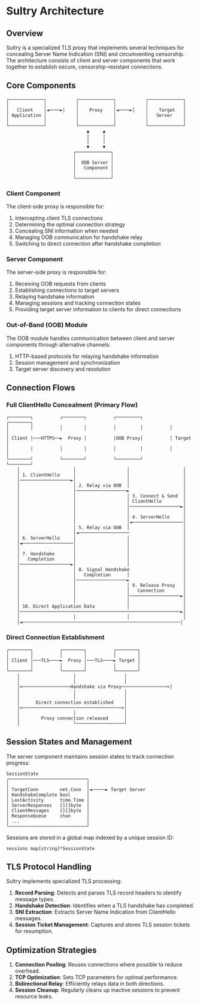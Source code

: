 # Sultry Architecture

## Overview

Sultry is a specialized TLS proxy that implements several techniques for concealing Server Name Indication (SNI) and circumventing censorship. The architecture consists of client and server components that work together to establish secure, censorship-resistant connections.

## Core Components

```
┌─────────────┐           ┌─────────────┐           ┌─────────────┐
│             │           │             │           │             │
│   Client    │◄────►│    │    Proxy    │◄────►│    │    Target   │
│ Application │           │             │           │   Server    │
│             │           │             │           │             │
└─────────────┘           └─────────────┘           └─────────────┘
                              ▲     ▲
                              │     │
                              │     │
                              ▼     ▼
                         ┌─────────────┐
                         │             │
                         │  OOB Server │
                         │   Component │
                         │             │
                         └─────────────┘
```

### Client Component

The client-side proxy is responsible for:

1. Intercepting client TLS connections
2. Determining the optimal connection strategy
3. Concealing SNI information when needed
4. Managing OOB communication for handshake relay
5. Switching to direct connection after handshake completion

### Server Component 

The server-side proxy is responsible for:

1. Receiving OOB requests from clients
2. Establishing connections to target servers
3. Relaying handshake information
4. Managing sessions and tracking connection states
5. Providing target server information to clients for direct connections

### Out-of-Band (OOB) Module

The OOB module handles communication between client and server components through alternative channels:

1. HTTP-based protocols for relaying handshake information
2. Session management and synchronization
3. Target server discovery and resolution

## Connection Flows

### Full ClientHello Concealment (Primary Flow)

```
┌────────┐          ┌────────┐          ┌─────────┐          ┌────────┐
│        │          │        │          │         │          │        │
│ Client │───HTTPS──►  Proxy │          │OOB Proxy│          │ Target │
│        │          │        │          │         │          │        │
└────────┘          └────────┘          └─────────┘          └────────┘
    │                    │                   │                    │
    │ 1. ClientHello     │                   │                    │
    │───────────────────►│                   │                    │
    │                    │ 2. Relay via OOB  │                    │
    │                    │───────────────────►                    │
    │                    │                   │ 3. Connect & Send  │
    │                    │                   │ ClientHello        │
    │                    │                   │───────────────────►│
    │                    │                   │                    │
    │                    │                   │ 4. ServerHello     │
    │                    │                   │◄───────────────────│
    │                    │ 5. Relay via OOB  │                    │
    │                    │◄───────────────────                    │
    │ 6. ServerHello     │                   │                    │
    │◄───────────────────│                   │                    │
    │                    │                   │                    │
    │ 7. Handshake       │                   │                    │
    │   Completion       │                   │                    │
    │───────────────────►│                   │                    │
    │                    │ 8. Signal Handshake                    │
    │                    │   Completion      │                    │
    │                    │───────────────────►                    │
    │                    │                   │ 9. Release Proxy   │
    │                    │                   │   Connection       │
    │                    │                   │───────────────────►│
    │                    │                   │                    │
    │ 10. Direct Application Data            │                    │
    │────────────────────────────────────────────────────────────►│
    │                    │                   │                    │
    │◄───────────────────────────────────────────────────────────│
```

### Direct Connection Establishment

```
┌────────┐          ┌────────┐          ┌────────┐
│        │          │        │          │        │
│ Client │───TLS────►  Proxy │───TLS────► Target │
│        │          │        │          │        │
└────────┘          └────────┘          └────────┘
    │                    │                  │
    │                    │                  │
    │<──────────────────Handshake via Proxy─────────────────>│
    │                    │                  │
    │                    │                  │
    │      Direct connection established    │
    │<─────────────────────────────────────>│
    │                    │                  │
    │        Proxy connection released      │
    │                    └──────────────────┘
```

## Session States and Management

The server component maintains session states to track connection progress:

```
SessionState
┌─────────────────────────────┐
│                             │
│ TargetConn        net.Conn  │◄─────► Target Server
│ HandshakeComplete bool      │
│ LastActivity      time.Time │
│ ServerResponses   [][]byte  │
│ ClientMessages    [][]byte  │
│ ResponseQueue     chan      │
│ ...                         │
└─────────────────────────────┘
```

Sessions are stored in a global map indexed by a unique session ID:

```
sessions map[string]*SessionState
```

## TLS Protocol Handling

Sultry implements specialized TLS processing:

1. **Record Parsing**: Detects and parses TLS record headers to identify message types.
2. **Handshake Detection**: Identifies when a TLS handshake has completed.
3. **SNI Extraction**: Extracts Server Name Indication from ClientHello messages.
4. **Session Ticket Management**: Captures and stores TLS session tickets for resumption.

## Optimization Strategies

1. **Connection Pooling**: Reuses connections where possible to reduce overhead.
2. **TCP Optimization**: Sets TCP parameters for optimal performance.
3. **Bidirectional Relay**: Efficiently relays data in both directions.
4. **Session Cleanup**: Regularly cleans up inactive sessions to prevent resource leaks.